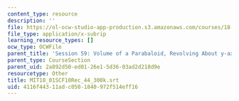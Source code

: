 ```yaml
---
content_type: resource
description: ''
file: https://ol-ocw-studio-app-production.s3.amazonaws.com/courses/18-01sc-single-variable-calculus-fall-2010/4116f44311adc0501840972f514eff16_MIT18_01SCF10Rec_44_300k.srt
file_type: application/x-subrip
learning_resource_types: []
ocw_type: OCWFile
parent_title: 'Session 59: Volume of a Parabaloid, Revolving About y-axis'
parent_type: CourseSection
parent_uid: 2a892d50-ed01-26e1-5d36-03ad2d218d9e
resourcetype: Other
title: MIT18_01SCF10Rec_44_300k.srt
uid: 4116f443-11ad-c050-1840-972f514eff16
---
```

